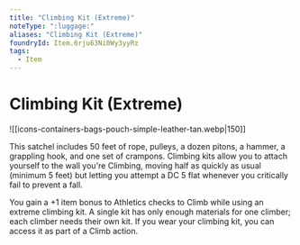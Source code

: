 ```yaml
---
title: "Climbing Kit (Extreme)"
noteType: ":luggage:"
aliases: "Climbing Kit (Extreme)"
foundryId: Item.6rju63Ni0Wy3yyRz
tags:
  - Item
---
```


# Climbing Kit (Extreme)
![[icons-containers-bags-pouch-simple-leather-tan.webp|150]]

This satchel includes 50 feet of rope, pulleys, a dozen pitons, a hammer, a grappling hook, and one set of crampons. Climbing kits allow you to attach yourself to the wall you're Climbing, moving half as quickly as usual (minimum 5 feet) but letting you attempt a DC 5 flat whenever you critically fail to prevent a fall.

You gain a +1 item bonus to Athletics checks to Climb while using an extreme climbing kit. A single kit has only enough materials for one climber; each climber needs their own kit. If you wear your climbing kit, you can access it as part of a Climb action.

